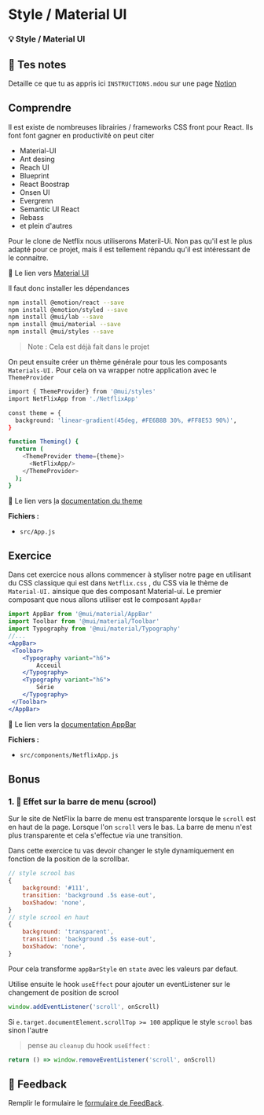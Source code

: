 # Style / Material UI
### 💡 Style / Material UI

## 📝 Tes notes

Detaille ce que tu as appris ici `INSTRUCTIONS.md`ou sur une page [Notion](https://go.mikecodeur.com/course-notes-template)

## Comprendre

Il est existe de nombreuses librairies / frameworks CSS front pour React. Ils font font gagner en productivité on peut citer 

- Material-UI
- Ant desing
- Reach UI
- Blueprint
- React Boostrap
- Onsen UI
- Evergrenn
- Semantic UI React
- Rebass
- et plein d'autres

Pour le clone de Netflix nous utiliserons Materil-Ui. Non pas qu'il est le plus adapté pour ce projet, mais il est tellement répandu qu'il est intéressant de le connaitre.

📑 Le lien vers [Material UI](https://material-ui.com/getting-started/installation/)

Il faut donc installer les dépendances 

```bash
npm install @emotion/react --save
npm install @emotion/styled --save
npm install @mui/lab --save
npm install @mui/material --save
npm install @mui/styles --save
```

> Note : Cela est déjà fait dans le projet

On peut ensuite créer un thème générale pour tous les composants `Materials-UI.` Pour cela on va wrapper notre application avec le `ThemeProvider`

```bash
import { ThemeProvider} from '@mui/styles'
import NetFlixApp from './NetflixApp'

const theme = {
  background: 'linear-gradient(45deg, #FE6B8B 30%, #FF8E53 90%)',
}

function Theming() {
  return (
    <ThemeProvider theme={theme}>
      <NetFlixApp/>
    </ThemeProvider>
  );
}
```

📑 Le lien vers [l](https://material-ui.com/getting-started/installation/)a [documentation du theme](https://material-ui.com/styles/advanced/)

**Fichiers :**

- `src/App.js`

## Exercice

Dans cet exercice nous allons commencer à styliser notre page en utilisant du CSS classique qui est dans `Netflix.css` , du CSS via le thème de `Material-UI.` ainsique que des composant Material-ui. Le premier composant que nous allons utiliser est le composant `AppBar`

```jsx
import AppBar from '@mui/material/AppBar'
import Toolbar from '@mui/material/Toolbar'
import Typography from '@mui/material/Typography'
//...
<AppBar>
 <Toolbar>
	<Typography variant="h6">
		Acceuil
	</Typography>
	<Typography variant="h6">
		Série
	</Typography>
 </Toolbar>
</AppBar>
```

📑 Le lien vers la [documentation AppBar](https://material-ui.com/components/app-bar/)

**Fichiers :**

- `src/components/NetflixApp.js`

## Bonus

### 1. 🚀 Effet sur la barre de menu (scrool)

Sur le site de NetFlix la barre de menu est transparente lorsque le `scroll` est en haut de la page. Lorsque l'on `scroll` vers le bas. La barre de menu n'est plus transparente et cela s'effectue via une transition.

Dans cette exercice tu vas devoir changer le style dynamiquement en fonction de la position de la scrollbar.

```jsx
// style scrool bas
{
	background: '#111',
	transition: 'background .5s ease-out',
	boxShadow: 'none',
}
// style scrool en haut 
{
	background: 'transparent',
	transition: 'background .5s ease-out',
	boxShadow: 'none',
}
```

Pour cela transforme `appBarStyle` en `state` avec les valeurs par defaut.

Utilise ensuite le hook `useEffect` pour ajouter un eventListener sur le changement de position de scrool

```jsx
window.addEventListener('scroll', onScroll)
```

 Si `e.target.documentElement.scrollTop >= 100` applique le style `scrool` bas sinon l'autre

> pense au `cleanup` du hook `useEffect` :

```jsx
return () => window.removeEventListener('scroll', onScroll)
```

## 🐜 Feedback

Remplir le formulaire le [formulaire de FeedBack](https://go.mikecodeur.com/cours-react-avis).